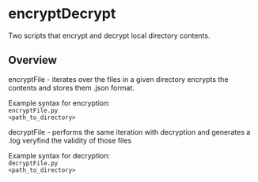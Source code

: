 # encryptDecrypt
Two scripts that encrypt and decrypt local directory contents.

## Overview 
encryptFile - iterates over the files in a given directory encrypts the contents and stores them .json format.

Example syntax for encryption:<br>
<code>encryptFile.py <path_to_directory></code></br>

decryptFile - performs the same iteration with decryption and generates a .log veryfind the validity of those files

Example syntax for decryption:<n><br>
<code>decryptFile.py <path_to_directory></code></br>

